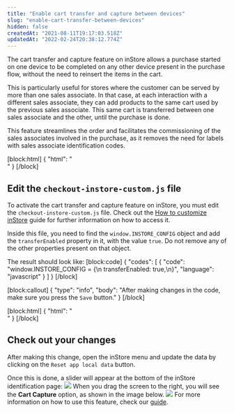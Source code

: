 ```yaml
---
title: "Enable cart transfer and capture between devices"
slug: "enable-cart-transfer-between-devices"
hidden: false
createdAt: "2021-08-11T19:17:03.518Z"
updatedAt: "2022-02-24T20:38:12.774Z"
---
```

The cart transfer and capture feature on inStore allows a purchase started on one device to be completed on any other device present in the purchase flow, without the need to reinsert the items in the cart.

This is particularly useful for stores where the customer can be served by more than one sales associate. In that case, at each interaction with a different sales associate, they can add products to the same cart used by the previous sales associate. This same cart is transferred between one sales associate and the other, until the purchase is done. 

This feature streamlines the order and facilitates the commissioning of the sales associates involved in the purchase, as it removes the need for labels with sales associate identification codes.

[block:html]
{
  "html": "<br>"
}
[/block]
## Edit the `checkout-instore-custom.js` file

To activate the cart transfer and capture feature on inStore, you must edit the `checkout-instore-custom.js` file. Check out the [How to customize inStore](https://developers.vtex.com/vtex-rest-api/docs/how-to-customize-instore) guide for further information on how to access it.

Inside this file, you need to find the `window.INSTORE_CONFIG` object and add the `transferEnabled` property in it, with the value `true`. Do not remove any of the other properties present on that object. 

The result should look like:
[block:code]
{
  "codes": [
    {
      "code": "window.INSTORE_CONFIG = {\n  transferEnabled: true,\n}",
      "language": "javascript"
    }
  ]
}
[/block]

[block:callout]
{
  "type": "info",
  "body": "After making changes in the code, make sure you press the `Save` button."
}
[/block]

[block:html]
{
  "html": "<br>"
}
[/block]
## Check out your changes

After making this change, open the inStore menu and update the data by clicking on the `Reset app local data` button.

Once this is done, a slider will appear at the bottom of the inStore identification page:
![](https://files.readme.io/41c68e3-24._Enable_cart_transfer_between_devices_-_1_-_EN.png)
When you drag the screen to the right, you will see the __Cart Capture__ option, as shown in the image below.
![](https://files.readme.io/742d448-24._Enable_cart_transfer_between_devices_-_2_-_EN.png)
For more information on how to use this feature, check our [guide](https://help.vtex.com/en/tracks/instore-using-the-app--4BYzQIwyOHvnmnCYQgLzdr/2hlBqxHlxgFo2o4R52pbsk).